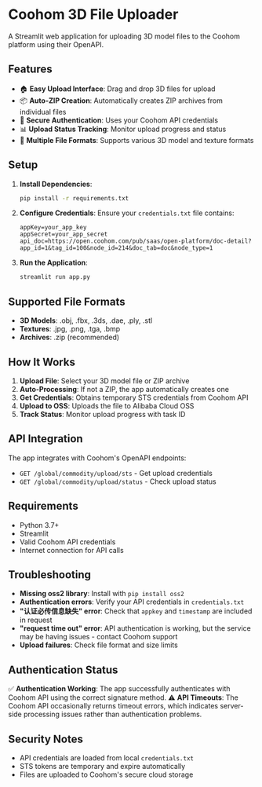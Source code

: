 # Coohom 3D File Uploader

A Streamlit web application for uploading 3D model files to the Coohom platform using their OpenAPI.

## Features

- 🏠 **Easy Upload Interface**: Drag and drop 3D files for upload
- 📦 **Auto-ZIP Creation**: Automatically creates ZIP archives from individual files
- 🔐 **Secure Authentication**: Uses your Coohom API credentials
- 📊 **Upload Status Tracking**: Monitor upload progress and status
- 🎯 **Multiple File Formats**: Supports various 3D model and texture formats

## Setup

1. **Install Dependencies**:
   ```bash
   pip install -r requirements.txt
   ```

2. **Configure Credentials**: 
   Ensure your `credentials.txt` file contains:
   ```
   appKey=your_app_key
   appSecret=your_app_secret
   api_doc=https://open.coohom.com/pub/saas/open-platform/doc-detail?app_id=1&tag_id=100&node_id=214&doc_tab=doc&node_type=1
   ```

3. **Run the Application**:
   ```bash
   streamlit run app.py
   ```

## Supported File Formats

- **3D Models**: .obj, .fbx, .3ds, .dae, .ply, .stl
- **Textures**: .jpg, .png, .tga, .bmp
- **Archives**: .zip (recommended)

## How It Works

1. **Upload File**: Select your 3D model file or ZIP archive
2. **Auto-Processing**: If not a ZIP, the app automatically creates one
3. **Get Credentials**: Obtains temporary STS credentials from Coohom API
4. **Upload to OSS**: Uploads the file to Alibaba Cloud OSS
5. **Track Status**: Monitor upload progress with task ID

## API Integration

The app integrates with Coohom's OpenAPI endpoints:

- `GET /global/commodity/upload/sts` - Get upload credentials
- `GET /global/commodity/upload/status` - Check upload status

## Requirements

- Python 3.7+
- Streamlit
- Valid Coohom API credentials
- Internet connection for API calls

## Troubleshooting

- **Missing oss2 library**: Install with `pip install oss2`
- **Authentication errors**: Verify your API credentials in `credentials.txt`
- **"认证必传信息缺失" error**: Check that `appkey` and `timestamp` are included in request
- **"request time out" error**: API authentication is working, but the service may be having issues - contact Coohom support
- **Upload failures**: Check file format and size limits

## Authentication Status

✅ **Authentication Working**: The app successfully authenticates with Coohom API using the correct signature method.
⚠️ **API Timeouts**: The Coohom API occasionally returns timeout errors, which indicates server-side processing issues rather than authentication problems.

## Security Notes

- API credentials are loaded from local `credentials.txt`
- STS tokens are temporary and expire automatically
- Files are uploaded to Coohom's secure cloud storage
